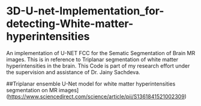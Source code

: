 # 3D-U-net-Implementation_for-detecting-White-matter-hyperintensities
An implementation of U-NET FCC for the Sematic Segmentation of Brain MR images. This is in reference to Triplanar segmentation of white matter hyperintensities in the brain. This Code is part of my research effort under the supervision and assistance of Dr. Jainy Sachdeva.

##Triplanar ensemble U-Net model for white matter hyperintensities segmentation on MR images](https://www.sciencedirect.com/science/article/pii/S1361841521002309)
